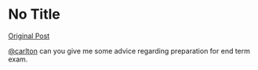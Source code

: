 # No Title

[Original Post](https://discourse.onlinedegree.iitm.ac.in/t/171668/1)

<p><a class="mention" href="/u/carlton">@carlton</a> can you give me some advice regarding preparation for end term exam.</p>